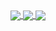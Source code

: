 <a href="https://github.com/anuraghazra/convoychat">
  <img align="center" src="https://github-readme-stats.vercel.app/api?username=p0t4t0sandwich&show_icons=true&hide_border=true&&count_private=true&include_all_commits=true" />
</a>
<a href="https://github.com/anuraghazra/convoychat">
  <img align="center" src="https://github-readme-stats.vercel.app/api/top-langs/?username=p0t4t0sandwich&layout=compact" />
</a>
<a href="https://github.com/anuraghazra/github-readme-stats">
  <img align="center" src="https://github-readme-stats.vercel.app/api/wakatime?username=p0t4t0sandwich&layout=compact" />
</a>
